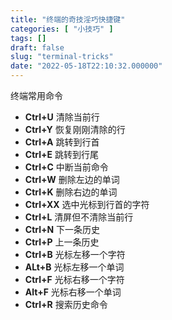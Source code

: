```yaml
---
title: "终端的奇技淫巧快捷键"
categories: [ "小技巧" ]
tags: []
draft: false
slug: "terminal-tricks"
date: "2022-05-18T22:10:32.000000"
---
```


终端常用命令

- **Ctrl+U** 清除当前行
- **Ctrl+Y** 恢复刚刚清除的行
- **Ctrl+A** 跳转到行首
- **Ctrl+E** 跳转到行尾
- **Ctrl+C** 中断当前命令
- **Ctrl+W** 删除左边的单词
- **Ctrl+K** 删除右边的单词
- **Ctrl+XX** 选中光标到行首的字符
- **Ctrl+L** 清屏但不清除当前行
- **Ctrl+N** 下一条历史
- **Ctrl+P** 上一条历史
- **Ctrl+B** 光标左移一个字符
- **ALt+B** 光标左移一个单词
- **Ctrl+F** 光标右移一个字符
- **Alt+F** 光标右移一个单词
- **Ctrl+R** 搜索历史命令

